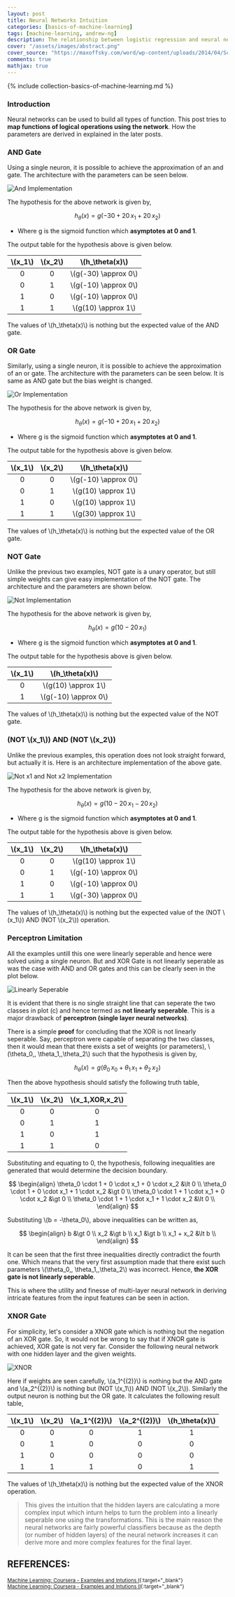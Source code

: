 ```yaml
---
layout: post
title: Neural Networks Intuition
categories: [basics-of-machine-learning]
tags: [machine-learning, andrew-ng]
description: The relationship between logistic regression and neural networks. Explaination about how neural network is the logical successor of logistic regression
cover: "/assets/images/abstract.png"
cover_source: "https://maxoffsky.com/word/wp-content/uploads/2014/04/Screen-Shot-2014-04-28-at-10.32.16-AM.png"
comments: true
mathjax: true
---
```


{% include collection-basics-of-machine-learning.md %}

### Introduction
Neural networks can be used to build all types of function. This post tries to **map functions of logical operations using the network**. How the parameters are derived in explained in the later posts.

### AND Gate
Using a single neuron, it is possible to achieve the approximation of an and gate. The architecture with the parameters can be seen below.

![And Implementation](/assets/2017-09-27-neural-network-intuition/fig-1-and-gate.png?raw=true)

The hypothesis for the above network is given by,

$$h_\theta(x) = g(-30 + 20\,x_1 + 20\,x_2)$$

* Where g is the sigmoid function which **asymptotes at 0 and 1**.

The output table for the hypothesis above is given below.

| \\(x_1\\) | \\(x_2\\) | \\(h_\theta(x)\\) |
|:-:|:-:|:-:|
| 0 | 0 | \\(g(-30) \approx 0\\) |
| 0 | 1 | \\(g(-10) \approx 0\\) |
| 1 | 0 | \\(g(-10) \approx 0\\) |
| 1 | 1 | \\(g(10) \approx 1\\) |

The values of \\(h_\theta(x)\\) is nothing but the expected value of the AND gate.


### OR Gate
Similarly, using a single neuron, it is possible to achieve the approximation of an or gate. The architecture with the parameters can be seen below. It is same as AND gate but the bias weight is changed.

![Or Implementation](/assets/2017-09-27-neural-network-intuition/fig-2-or-gate.png?raw=true)

The hypothesis for the above network is given by,

$$h_\theta(x) = g(-10 + 20\,x_1 + 20\,x_2)$$

* Where g is the sigmoid function which **asymptotes at 0 and 1**.

The output table for the hypothesis above is given below.

| \\(x_1\\) | \\(x_2\\) | \\(h_\theta(x)\\) |
|:-:|:-:|:-:|
| 0 | 0 | \\(g(-10) \approx 0\\) |
| 0 | 1 | \\(g(10) \approx 1\\) |
| 1 | 0 | \\(g(10) \approx 1\\) |
| 1 | 1 | \\(g(30) \approx 1\\) |

The values of \\(h_\theta(x)\\) is nothing but the expected value of the OR gate.

### NOT Gate
Unlike the previous two examples, NOT gate is a unary operator, but still simple weights can give easy implementation of the NOT gate. The architecture and the parameters are shown below.

![Not Implementation](/assets/2017-09-27-neural-network-intuition/fig-3-not-gate.png?raw=true)

The hypothesis for the above network is given by,

$$h_\theta(x) = g(10 - 20\,x_1)$$

* Where g is the sigmoid function which **asymptotes at 0 and 1**.

The output table for the hypothesis above is given below.

| \\(x_1\\) | \\(h_\theta(x)\\) |
|:-:|:-:|
| 0 | \\(g(10) \approx 1\\) |
| 1 | \\(g(-10) \approx 0\\) |

The values of \\(h_\theta(x)\\) is nothing but the expected value of the NOT gate.

### (NOT \\(x_1\\)) AND (NOT \\(x_2\\)) 
Unlike the previous examples, this operation does not look straight forward, but actually it is. Here is an architecture implementation of the above gate.

![Not x1 and Not x2 Implementation](/assets/2017-09-27-neural-network-intuition/fig-4-not-x1-and-not-x2.png?raw=true)

The hypothesis for the above network is given by,

$$h_\theta(x) = g(10 - 20\,x_1 - 20\,x_2)$$

* Where g is the sigmoid function which **asymptotes at 0 and 1**.

The output table for the hypothesis above is given below.

| \\(x_1\\) | \\(x_2\\) | \\(h_\theta(x)\\) |
|:-:|:-:|:-:|
| 0 | 0 | \\(g(10) \approx 1\\) |
| 0 | 1 | \\(g(-10) \approx 0\\) |
| 1 | 0 | \\(g(-10) \approx 0\\) |
| 1 | 1 | \\(g(-30) \approx 0\\) |

The values of \\(h_\theta(x)\\) is nothing but the expected value of the (NOT \\(x_1\\)) AND (NOT \\(x_2\\)) operation.

### Perceptron Limitation
All the examples untill this one were linearly seperable and hence were solved using a single neuron. But and XOR Gate is not linearly seperable as was the case with AND and OR gates and this can be clearly seen in the plot below.

![Linearly Seperable](/assets/2017-09-27-neural-network-intuition/fig-5-linearly-seperable.png?raw=true)

It is evident that there is no single straight line that can seperate the two classes in plot (c) and hence termed as **not linearly seperable**. This is a major drawback of **perceptron (single layer neural networks)**.

There is a simple **proof** for concluding that the XOR is not linearly seperable. Say, perceptron were capable of separating the two classes, then it would mean that there exists a set of weights (or parameters), \\(\theta_0,\, \theta_1,\,\theta_2\\) such that the hypothesis is given by,

$$h_\theta(x) = g(\theta_0\,x_0 + \theta_1\,x_1 + \theta_2\,x_2)$$

Then the above hypothesis should satisfy the following truth table,

| \\(x_1\\) | \\(x_2\\) | \\(x_1\,XOR\,x_2\\) |
|:-:|:-:|:-:|
| 0 | 0 | 0 |
| 0 | 1 | 1 |
| 1 | 0 | 1 |
| 1 | 1 | 0 |

Substituting and equating to 0, the hypothesis, following inequalities are generated that would determine the decision boundary.

$$
  \begin{align}
    \theta_0 \cdot 1 + 0 \cdot x_1 + 0 \cdot x_2 &\lt 0 \\
    \theta_0 \cdot 1 + 0 \cdot x_1 + 1 \cdot x_2 &\gt 0 \\
    \theta_0 \cdot 1 + 1 \cdot x_1 + 0 \cdot x_2 &\gt 0 \\
    \theta_0 \cdot 1 + 1 \cdot x_1 + 1 \cdot x_2 &\lt 0 \\
  \end{align}
$$

Substituting \\(b = -\theta_0\\), above inequalities can be written as,

$$
  \begin{align}
    b &\gt 0 \\
    x_2 &\gt b \\
    x_1 &\gt b \\
    x_1 + x_2 &\lt b \\
  \end{align}
$$

It can be seen that the first three inequalities directly contradict the fourth one. Which means that the very first assumption made that there exist such parameters \\(\theta_0,\, \theta_1,\,\theta_2\\) was incorrect. Hence, **the XOR gate is not linearly seperable**.

This is where the utility and finesse of multi-layer neural network in deriving intricate features from the input features can be seen in action.

### XNOR Gate
For simplicity, let's consider a XNOR gate which is nothing but the negation of an XOR gate. So, it would not be wrong to say that if XNOR gate is achieved, XOR gate is not very far. Consider the following neural network with one hidden layer and the given weights.

![XNOR](/assets/2017-09-27-neural-network-intuition/fig-6-xnor-gate.png?raw=true)

Here if weights are seen carefully, \\(a_1^{(2)}\\) is nothing but the AND gate and \\(a_2^{(2)}\\) is nothing but (NOT \\(x_1\\)) AND (NOT \\(x_2\\)). Similarly the output neuron is nothing but the OR gate. It calculates the following result table,

| \\(x_1\\) | \\(x_2\\) | \\(a_1^{(2)}\\) | \\(a_2^{(2)}\\) | \\(h_\theta(x)\\)
|:-:|:-:|:-:|:-:|:-:|
| 0 | 0 | 0 | 1 | 1 |
| 0 | 1 | 0 | 0 | 0 |
| 1 | 0 | 0 | 0 | 0 |
| 1 | 1 | 1 | 0 | 1 |

The values of \\(h_\theta(x)\\) is nothing but the expected value of the XNOR operation.

> This gives the intuition that the hidden layers are calculating a more complex input which inturn helps to turn the problem into a linearly seperable one using the transformations. This is the main reason the neural networks are fairly powerful classifiers because as the depth (or number of hidden layers) of the neural network increases it can derive more and more complex features for the final layer.

## REFERENCES:

<small>[Machine Learning: Coursera - Examples and Intutions I](https://www.coursera.org/learn/machine-learning/lecture/rBZmG/examples-and-intuitions-i){:target="_blank"}</small><br>
<small>[Machine Learning: Coursera - Examples and Intutions II](https://www.coursera.org/learn/machine-learning/lecture/solUx/examples-and-intuitions-ii){:target="_blank"}</small>
